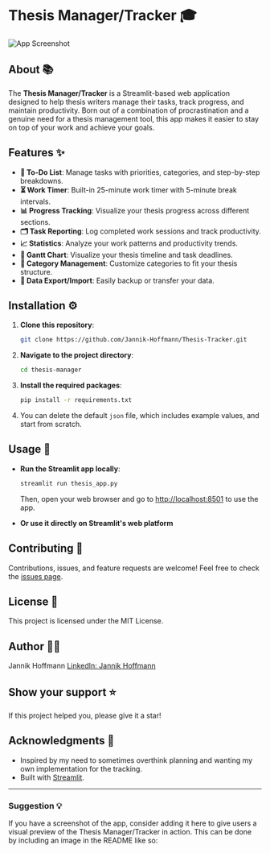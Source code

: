 # Thesis Manager/Tracker 🎓
![App Screenshot]()
## About 📚
The **Thesis Manager/Tracker** is a Streamlit-based web application designed to help thesis writers manage their tasks, track progress, and maintain productivity. Born out of a combination of procrastination and a genuine need for a thesis management tool, this app makes it easier to stay on top of your work and achieve your goals.

## Features ✨
- **📝 To-Do List**: Manage tasks with priorities, categories, and step-by-step breakdowns.
- **⏳ Work Timer**: Built-in 25-minute work timer with 5-minute break intervals.
- **📊 Progress Tracking**: Visualize your thesis progress across different sections.
- **🗂️ Task Reporting**: Log completed work sessions and track productivity.
- **📈 Statistics**: Analyze your work patterns and productivity trends.
- **📅 Gantt Chart**: Visualize your thesis timeline and task deadlines.
- **🎯 Category Management**: Customize categories to fit your thesis structure.
- **💾 Data Export/Import**: Easily backup or transfer your data.

## Installation ⚙️
1. **Clone this repository**:
   ```bash
   git clone https://github.com/Jannik-Hoffmann/Thesis-Tracker.git
   ```

2. **Navigate to the project directory**:
   ```bash
   cd thesis-manager
   ```

3. **Install the required packages**:
   ```bash
   pip install -r requirements.txt
   ```

4. You can delete the default `json` file, which includes example values, and start from scratch.

## Usage 🚀
- **Run the Streamlit app locally**:
  ```bash
  streamlit run thesis_app.py
  ```
  Then, open your web browser and go to [http://localhost:8501](http://localhost:8501) to use the app.

- **Or use it directly on Streamlit's web platform**

## Contributing 🤝
Contributions, issues, and feature requests are welcome! Feel free to check the [issues page](https://github.com/yourusername/thesis-manager/issues).

## License 📄
This project is licensed under the MIT License.

## Author 👨‍💻
Jannik Hoffmann
[LinkedIn: Jannik Hoffmann](https://www.linkedin.com/in/jannik-marian-hoffmann-9b58b3177/)

## Show your support ⭐️
If this project helped you, please give it a star!

## Acknowledgments 🙌
- Inspired by my need to sometimes overthink planning and wanting my own implementation for the tracking.
- Built with [Streamlit](https://streamlit.io/).

---

### Suggestion 💡
If you have a screenshot of the app, consider adding it here to give users a visual preview of the Thesis Manager/Tracker in action. This can be done by including an image in the README like so:
